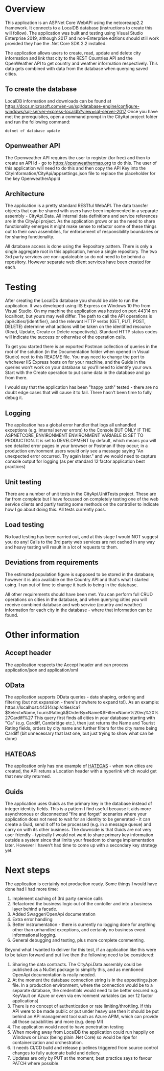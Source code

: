 # Overview
This application is an ASPNet Core WebAPI using the netcoreapp2.2 framework.  It connects to a LocalDB database (instructions to create this will follow).  The application was built and testing using Visual Studio Enterprise 2019, although 2017 and non-Enterprise editions should still work provided they hae the .Net Core SDK 2.2 installed.

The application allows users to create, read, update and delete city information and link that city to the REST Countries API and the OpenWeather API to get country and weather information respectively.  This data gets combined with data from the database when querying saved cities.

## To create the database
LocalDB information and downloads can be found at https://docs.microsoft.com/en-us/sql/database-engine/configure-windows/sql-server-express-localdb?view=sql-server-2017
Once you have met the prerequisites, open a command prompt in the CityApi project folder and run the following command:

```
dotnet ef database update
```
## Openweather API
The Openweather API requires the user to register (for free) and then to create an API Id - go to https://openweathermap.org to do this.  The user of this application will need to do this and then copy the API Key into the CityInformation/CityApi/appsettings.json file to replace the placeholder for the key OpenweatherAppId

## Architecture
The application is a pretty standard RESTful WebAPI.  The data transfer objects that can be shared with users have been implemented in a separate assembly - CityApi.Data.  All internal data definitions and service references are in the CityApi project.  As the application grows or as the need to share functionality emerges it might make sense to refactor some of these things out to their own assemblies, for enforcement of responsibility boundaries or for sharing functionality.

All database access is done using the Repository pattern.  There is only a single aggregate root in this application, hence a single repository.  The two 3rd party services are non-updateable so do not need to be behind a repository.  However separate web client services have been created for each.

# Testing
After creating the LocalDb database you should be able to run the application.  It was developed using IIS Express on Windows 10 Pro from Visual Studio.  On my machine the application was hosted on port 44314 on localhost, but yours may well differ.  The path to call the API operations is /api/cities/{identifier}, and the relevant HTTP verbs (GET, PUT, POST, DELETE) determine what actions will be taken on the identified resource (Read, Update, Create or Delete respectively).  Standard HTTP status codes will indicate the success or otherwise of the operation calls.

To get you started there is an exported Postman collection of queries in the root of the solution (in the Documentation folder when opened in Visual Studio) next to this README file.  You may need to change the port to whchever IIS Express hosts on for your machine, and the Guids in the queries won't work on your database so you'll need to identify your own.  Start with the Create operation to put some data in the database and go from there.

I would say that the application has been "happy path" tested - there are no doubt edge cases that will cause it to fail.  There hasn't been time to fully debug it.

## Logging
The application has a global error handler that logs all unhandled exceptions (e.g. internal server errors) to the Console BUT ONLY IF THE ASPNETCORE_ENVIRONMENT ENVIRONMENT VARIABLE IS SET TO PRODUCTION. It is set to DEVELOPMENT by default, which means you will see detailed error pages in your browser or Postman if they occur; in a production environment users would only see a message saying "An unexpected error occurred.  Try again later." and we would need to capture console output for logging (as per standard 12 factor application best practices)
## Unit testing
There are a number of unit tests in the CityApi.UnitTests project.  These are far from complete but I have focussed on completely testing one of the web service clients and partly testing some methods on the controller to indicate how I go about doing this.  All tests currently pass.

## Load testing
No load testing has been carried out, and at this stage I would NOT suggest you do any!  Calls to the 3rd party web services are not cached in any way and heavy testing will result in a lot of requests to them.

## Deviations from requirements
The estimated population figure is supposed to be stored in the database; however it is also available on the Country API and that's what I started using.  I ran out of time to change it back to being in the database.

All other requirements should have been met.  You can perform full CRUD operations on cities in the database, and when querying cities you will receive combined database and web service (country and weather) information for each city in the database - where that information can be found.

# Other information
## Accept header
The application respects the Accept header and can process application/json and application/xml

## OData
The application supports OData queries - data shaping, ordering and filtering (but not expansion - there's nowhere to expand to!).  As an example:
https://localhost:44314/api/cities/ca?$Select=Name,TouristRating&$OrderBy=Name&$Filter=Name%20eq%20%27Cardiff%27
This query first finds all cities in your database starting with "Ca" (e.g. Cardiff, Cambridge etc.), then just returns the Name and Tourist Rating fields, orders by city name and further filters for the city name being Cardiff (bit unnecessary that last one, but just trying to show what can be done)
## HATEOAS
The application only has one example of [HATEOAS](https://en.wikipedia.org/wiki/HATEOAS)  - when new cities are created, the API retuns a Location header with a hyperlink which would get that new city returned.

## Guids
The application uses Guids as the primary key in the database instead of integer identity fields.  This is a pattern I find useful because it aids more asynchronous or disconnected "fire and forget" scenarios where your application does not need to wait for an identity to be generated - it can create a Guid, send it off to be processed (e.g. in a message queue) and carry on with its other business.  The downside is that Guids are not very user friendly - typically I would not want to share primary key information outside a system since that limits your freedom to change implementation later.  However I haven't had time to come up with a secondary key strategy yet.

# Next steps
The application is certainly not production ready.  Some things I would have done had I had more time:
1. Implement caching of 3rd party service calls
2. Refactored the business logic out of the contoller and into a business layer behind a facade.
3. Added Swagger/OpenApi documentation 
4. Extra error handling
5. Better instrumentation - there is currently no logging done for anything other than unhandled exceptions, and certainly no business event informational logging.
6. General debugging and testing, plus more complete commenting.

Beyond what I wanted to deliver for this test, if an application like this were to be taken forward and put live then the following need to be considered:
1. Sharing the data contracts.  The CityApi.Data assembly could be published as a NuGet package to simplify this, and as mentioned OpenApi documentation is really needed.
2. At the moment the database connection string is in the appsettings.json file.  In a production environment, where the connection would be to a separate database, the credentials would need to be better secured e.g. KeyVault on Azure or even via environment variables (as per 12 factor applications)
3. There is no concept of authentication or rate limiting/throttling.  If this API were to be made public or put under heavy use then it should be put behind an API management tool such as Azure APIM, which can provide all those capabilities and more (e.g. deep MI)
4. The application would need to have penetration testing
5. When moving away from LocalDB the application could run happily on Windows or Linux (being plain .Net Core) so would be ripe for containerization and orchestration.
6. It needs CI/CD build and release pipelines triggered from source control changes to fully automate build and deliery.
7. Updates are only by PUT at the moment; best practice says to favour PATCH where possible.  

